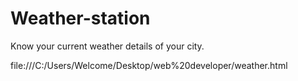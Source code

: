 # Weather-station
Know your current weather details of your city.


file:///C:/Users/Welcome/Desktop/web%20developer/weather.html
